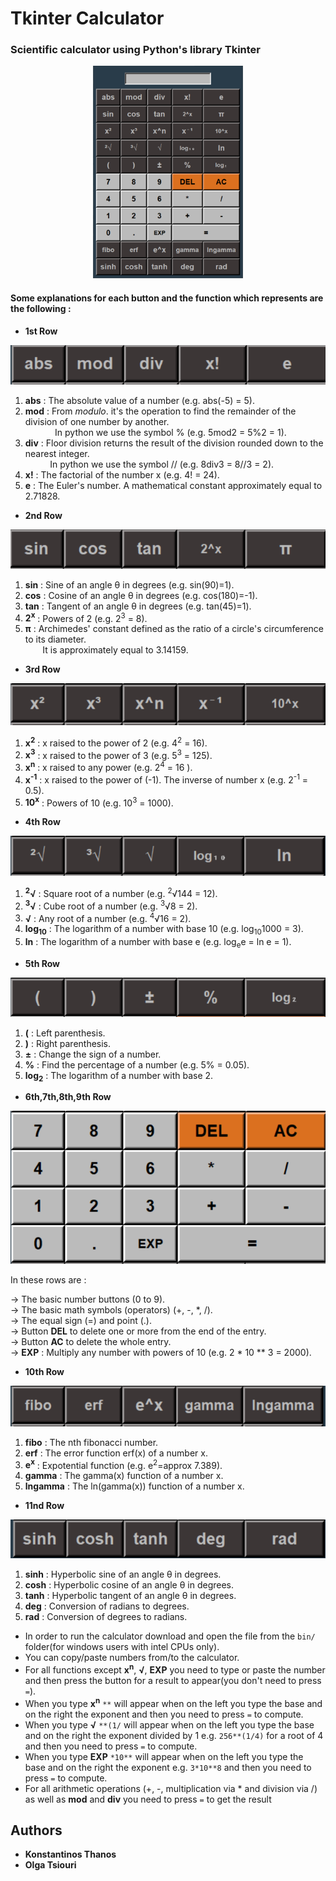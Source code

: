 # Tkinter Calculator

### Scientific calculator using Python's library Tkinter 

<p align="center">
   <img width="240" height="340"src="img/sci_calc.png">
</p>

#### Some explanations for each button and the function which represents are the following : 

- **1st Row**
<p align="center">
   <img src="img/1st_row.png">
</p>
  
1. **abs** : The absolute value of a number (e.g. abs(-5) = 5).
2. **mod** : From *modulo*. it's the operation to find the remainder of the division of one number by another.  
&nbsp; &nbsp; &nbsp; &nbsp; &nbsp; &nbsp;  In python we use the symbol %  (e.g. 5mod2 = 5%2 = 1).  
3. **div** : Floor division returns the result of the division rounded down to the nearest integer.  
&nbsp; &nbsp; &nbsp; &nbsp; &nbsp;  In python we use the symbol //  (e.g. 8div3 = 8//3 = 2).
4. **x!**  : The factorial of the number x (e.g. 4! = 24).
5. **e**   : The Euler's number. A mathematical constant approximately equal to 2.71828.  

- **2nd Row**
<p align="center">
   <img src="img/2nd_row.png">
</p>

1. **sin** : Sine of an angle &theta; in degrees (e.g. sin(90)=1).
2. **cos** : Cosine of an angle &theta; in degrees (e.g. cos(180)=-1).
3. **tan** : Tangent of an angle &theta; in degrees (e.g. tan(45)=1).
4. **2<sup>x</sup>** : Powers of 2 (e.g. 2<sup>3</sup> = 8).
5. **π** : Archimedes' constant defined as the ratio of a circle's circumference to its diameter.  
&nbsp; &nbsp; &nbsp; &nbsp;It is approximately equal to 3.14159.

- **3rd Row**
<p align="center">
   <img src="img/3rd_row.png">
</p>

1. **x<sup>2</sup>** : x raised to the power of 2 (e.g. 4<sup>2</sup> = 16).
2. **x<sup>3</sup>** : x raised to the power of 3 (e.g. 5<sup>3</sup> = 125).
3. **x<sup>n</sup>** : x raised to any power (e.g. 2<sup>4</sup> = 16 ).
4. **x<sup>-1</sup>** : x raised to the power of (-1). The inverse of number x (e.g. 2<sup>-1</sup> = 0.5).
5. **10<sup>x</sup>** : Powers of 10 (e.g. 10<sup>3</sup> = 1000).

- **4th Row**
<p align="center">
   <img src="img/4th_row.png">
</p>

1. **<sup>2</sup>√** : Square root of a number (e.g. <sup>2</sup>√144 = 12).
2. **<sup>3</sup>√** : Cube root of a number (e.g. <sup>3</sup>√8 = 2).
3. **√**  : Any root of a number (e.g. <sup>4</sup>√16 = 2).
4. **log<sub>10</sub>** : The logarithm of a number with base 10 (e.g. log<sub>10</sub>1000 = 3).
5. **ln** : The logarithm of a number with base e (e.g. log<sub>e</sub>e = ln e = 1).

- **5th Row**
<p align="center">
   <img src="img/5th_row.png">
</p>

1. **(** : Left parenthesis.
2. **)** : Right parenthesis.
3. **±** : Change the sign of a number.
4. **%** : Find the percentage of a number (e.g. 5% = 0.05).
5. **log<sub>2</sub>** : The logarithm of a number with base 2.

- **6th,7th,8th,9th Row**
<p align="center">
   <img src="img/6789th_rows.png">
</p>

In these rows are :  

-> The basic number buttons (0 to 9).  
-> The basic math symbols (operators) (+, -, *, /).  
-> The equal sign (=) and point (.).  
-> Button **DEL** to delete one or more from the end of the entry.  
-> Button **AC** to delete the whole entry.  
-> **EXP** : Multiply any number with powers of 10 (e.g. 2 * 10 ** 3 = 2000).  

- **10th Row**
<p align="center">
   <img src="img/10th_row.png">
</p>

1. **fibo** : The nth fibonacci number.
2. **erf** : The error function erf(x) of a number x.
3. **e<sup>x</sup>** : Expotential function (e.g. e<sup>2</sup>=approx 7.389).
4. **gamma** : The gamma(x) function of a number x.
5. **lngamma** : The ln(gamma(x)) function of a number x.

- **11nd Row**
<p align="center">
   <img src="img/11th_row.png">
</p>

1. **sinh** : Hyperbolic sine of an angle &theta; in degrees.
2. **cosh** : Hyperbolic cosine of an angle &theta; in degrees.
3. **tanh** : Hyperbolic tangent of an angle &theta; in degrees.
4. **deg** :  Conversion of radians to degrees.
5. **rad** :  Conversion of degrees to radians.

- In order to run the calculator download and open the file from the `bin/` folder(for windows users with intel CPUs only).
- You can copy/paste numbers from/to the calculator.  
- For all functions except **x<sup>n</sup>**, **√**, **EXP**  you need to type or paste the number and then press the button for a result to appear(you don't need to press `=`).    
- When you type **x<sup>n</sup>** `**` will appear when on the left you type the base and on the right the exponent and then you need to press `=` to compute.
- When you type **√** `**(1/` will appear when on the left you type the base and on the right the exponent divided by 1 e.g. `256**(1/4)` for a root of 4 and then you need to press `=` to compute.  
- When you type **EXP** `*10**` will appear when on the left you type the base and on the right the exponent e.g. `3*10**8` and then you need to press `=` to compute. 
- For all arithmetic operations (+, -, multiplication via * and division via /) as well as **mod** and **div** you need to press `=` to get the result  

## Authors
* **Konstantinos Thanos**
* **Olga Tsiouri**
